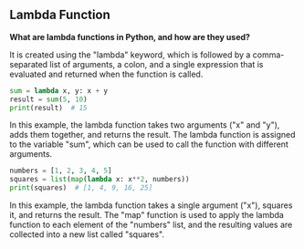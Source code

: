 ## Lambda Function
**What are lambda functions in Python, and how are they used?**

It is created using the "lambda" keyword, which is followed by a comma-separated list of arguments, a colon, and a single expression that is evaluated and returned when the function is called.
```python
sum = lambda x, y: x + y
result = sum(5, 10)
print(result)  # 15
```
In this example, the lambda function takes two arguments ("x" and "y"), adds them together, and returns the result. The lambda function is assigned to the variable "sum", which can be used to call the function with different arguments.
```python
numbers = [1, 2, 3, 4, 5]
squares = list(map(lambda x: x**2, numbers))
print(squares)  # [1, 4, 9, 16, 25]
```
In this example, the lambda function takes a single argument ("x"), squares it, and returns the result. The "map" function is used to apply the lambda function to each element of the "numbers" list, and the resulting values are collected into a new list called "squares".
